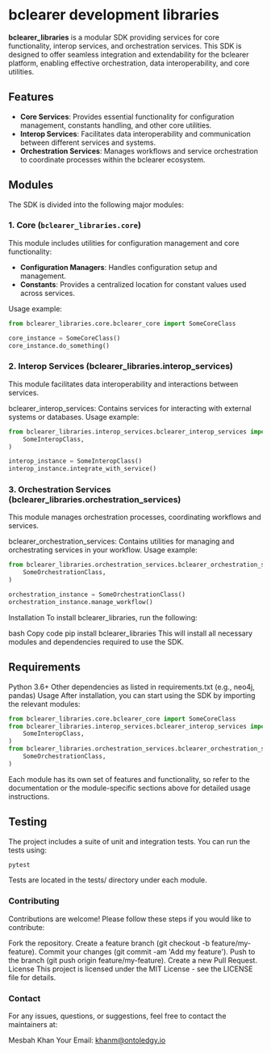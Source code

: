 # bclearer development libraries

**bclearer_libraries** is a modular SDK providing services for core functionality, interop services, and orchestration services. This SDK is designed to offer seamless integration and extendability for the bclearer platform, enabling effective orchestration, data interoperability, and core utilities.

## Features

- **Core Services**: Provides essential functionality for configuration management, constants handling, and other core utilities.
- **Interop Services**: Facilitates data interoperability and communication between different services and systems.
- **Orchestration Services**: Manages workflows and service orchestration to coordinate processes within the bclearer ecosystem.

## Modules

The SDK is divided into the following major modules:

### 1. Core (`bclearer_libraries.core`)
This module includes utilities for configuration management and core functionality:

- **Configuration Managers**: Handles configuration setup and management.
- **Constants**: Provides a centralized location for constant values used across services.

Usage example:
```python
from bclearer_libraries.core.bclearer_core import SomeCoreClass

core_instance = SomeCoreClass()
core_instance.do_something()
```

### 2. Interop Services (bclearer_libraries.interop_services)
This module facilitates data interoperability and interactions between services.

bclearer_interop_services: Contains services for interacting with external systems or databases.
Usage example:

```python
from bclearer_libraries.interop_services.bclearer_interop_services import (
    SomeInteropClass,
)

interop_instance = SomeInteropClass()
interop_instance.integrate_with_service()
```

### 3. Orchestration Services (bclearer_libraries.orchestration_services)
This module manages orchestration processes, coordinating workflows and services.

bclearer_orchestration_services: Contains utilities for managing and orchestrating services in your workflow.
Usage example:

```python
from bclearer_libraries.orchestration_services.bclearer_orchestration_services import (
    SomeOrchestrationClass,
)

orchestration_instance = SomeOrchestrationClass()
orchestration_instance.manage_workflow()
```

Installation
To install bclearer_libraries, run the following:

bash
Copy code
pip install bclearer_libraries
This will install all necessary modules and dependencies required to use the SDK.

## Requirements
Python 3.6+
Other dependencies as listed in requirements.txt (e.g., neo4j, pandas)
Usage
After installation, you can start using the SDK by importing the relevant modules:

``` python
from bclearer_libraries.core.bclearer_core import SomeCoreClass
from bclearer_libraries.interop_services.bclearer_interop_services import (
    SomeInteropClass,
)
from bclearer_libraries.orchestration_services.bclearer_orchestration_services import (
    SomeOrchestrationClass,
)
```

Each module has its own set of features and functionality, so refer to the documentation or the module-specific sections above for detailed usage instructions.

## Testing
The project includes a suite of unit and integration tests. You can run the tests using:

```bash
pytest
```

Tests are located in the tests/ directory under each module.


### Contributing
Contributions are welcome! Please follow these steps if you would like to contribute:

Fork the repository.
Create a feature branch (git checkout -b feature/my-feature).
Commit your changes (git commit -am 'Add my feature').
Push to the branch (git push origin feature/my-feature).
Create a new Pull Request.
License
This project is licensed under the MIT License - see the LICENSE file for details.

### Contact
For any issues, questions, or suggestions, feel free to contact the maintainers at:

Mesbah Khan
Your Email: khanm@ontoledgy.io

